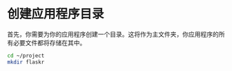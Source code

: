 # 创建应用程序目录

首先，你需要为你的应用程序创建一个目录。这将作为主文件夹，你应用程序的所有必要文件都将存储在其中。

```bash
cd ~/project
mkdir flaskr
```
